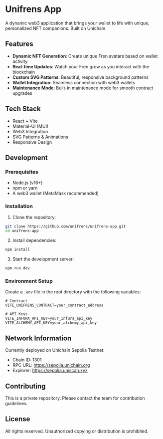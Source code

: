 # Unifrens App

A dynamic web3 application that brings your wallet to life with unique, personalized NFT companions. Built on Unichain.

## Features

- **Dynamic NFT Generation**: Create unique Fren avatars based on wallet activity
- **Real-time Updates**: Watch your Fren grow as you interact with the blockchain
- **Custom SVG Patterns**: Beautiful, responsive background patterns
- **Wallet Integration**: Seamless connection with web3 wallets
- **Maintenance Mode**: Built-in maintenance mode for smooth contract upgrades

## Tech Stack

- React + Vite
- Material-UI (MUI)
- Web3 Integration
- SVG Patterns & Animations
- Responsive Design

## Development

### Prerequisites

- Node.js (v16+)
- npm or yarn
- A web3 wallet (MetaMask recommended)

### Installation

1. Clone the repository:
```bash
git clone https://github.com/unifrens/unifrens-app.git
cd unifrens-app
```

2. Install dependencies:
```bash
npm install
```

3. Start the development server:
```bash
npm run dev
```

### Environment Setup

Create a `.env` file in the root directory with the following variables:
```env
# Contract
VITE_UNIFRENS_CONTRACT=your_contract_address

# API Keys
VITE_INFURA_API_KEY=your_infura_api_key
VITE_ALCHEMY_API_KEY=your_alchemy_api_key
```

## Network Information

Currently deployed on Unichain Sepolia Testnet:
- Chain ID: 1301
- RPC URL: https://sepolia.unichain.org
- Explorer: https://sepolia.uniscan.xyz

## Contributing

This is a private repository. Please contact the team for contribution guidelines.

## License

All rights reserved. Unauthorized copying or distribution is prohibited.
